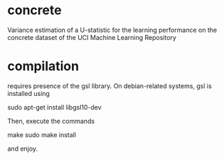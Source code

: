 # concrete
Variance estimation of a U-statistic for the learning performance on the concrete dataset of the UCI Machine Learning Repository

# compilation
requires presence of the gsl library. On debian-related systems, gsl is installed using

sudo apt-get install libgsl10-dev

Then, execute the commands

make
sudo make install

and enjoy.
